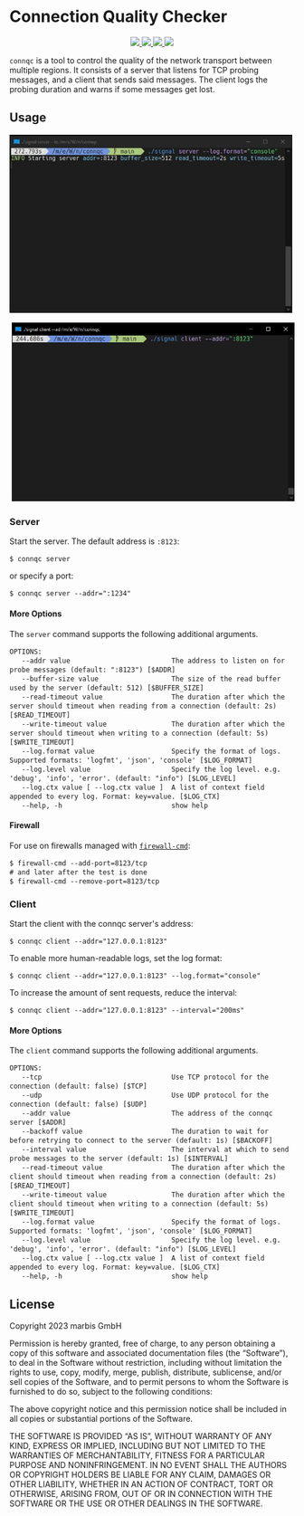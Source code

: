 # Connection Quality Checker

<p align="center">
    <a href="#license">
        <img src="https://img.shields.io/badge/license-MIT-blue.svg?style=flat" />
    </a>
    <a href="https://goreportcard.com/report/github.com/nitrado/connqc">
        <img src="https://goreportcard.com/badge/github.com/nitrado/connqc" />
    </a>
    <a href="https://github.com/nitrado/connqc/releases/latest">
        <img src="https://img.shields.io/github/release/nitrado/connqc.svg?style=flat" />
    </a>
    <a href="https://pkg.go.dev/github.com/nitrado/connqc">
        <img src="https://pkg.go.dev/badge/github.com/nitrado/connqc?utm_source=godoc" />
    </a>
</p>

`connqc` is a tool to control the quality of the network transport between multiple regions.
It consists of a server that listens for TCP probing messages, and a client that sends said messages.
The client logs the probing duration and warns if some messages get lost.

## Usage

<p align="left">
        <img width="500px" src="./docs/assets/server.jpg" />
</p>

<p align="right">
        <img width="500px" src="./docs/assets/client.gif" />
</p>

### Server

Start the server. The default address is `:8123`:

```shell
$ connqc server 
```

or specify a port:

```shell
$ connqc server --addr=":1234"
```

#### More Options

The `server` command supports the following additional arguments.

```shell
OPTIONS:
   --addr value                         The address to listen on for probe messages (default: ":8123") [$ADDR]
   --buffer-size value                  The size of the read buffer used by the server (default: 512) [$BUFFER_SIZE]
   --read-timeout value                 The duration after which the server should timeout when reading from a connection (default: 2s) [$READ_TIMEOUT]
   --write-timeout value                The duration after which the server should timeout when writing to a connection (default: 5s) [$WRITE_TIMEOUT]
   --log.format value                   Specify the format of logs. Supported formats: 'logfmt', 'json', 'console' [$LOG_FORMAT]
   --log.level value                    Specify the log level. e.g. 'debug', 'info', 'error'. (default: "info") [$LOG_LEVEL]
   --log.ctx value [ --log.ctx value ]  A list of context field appended to every log. Format: key=value. [$LOG_CTX]
   --help, -h                           show help
```

#### Firewall

For use on firewalls managed with [`firewall-cmd`](https://firewalld.org/documentation/man-pages/firewall-cmd.html):

```shell
$ firewall-cmd --add-port=8123/tcp
# and later after the test is done
$ firewall-cmd --remove-port=8123/tcp
```

### Client

Start the client with the connqc server's address:

```shell
$ connqc client --addr="127.0.0.1:8123"
```

To enable more human-readable logs, set the log format:

```shell
$ connqc client --addr="127.0.0.1:8123" --log.format="console"
```

To increase the amount of sent requests, reduce the interval:

```shell
$ connqc client --addr="127.0.0.1:8123" --interval="200ms"
```

#### More Options

The `client` command supports the following additional arguments.

```shell
OPTIONS:
   --tcp                                Use TCP protocol for the connection (default: false) [$TCP]
   --udp                                Use UDP protocol for the connection (default: false) [$UDP]
   --addr value                         The address of the connqc server [$ADDR]
   --backoff value                      The duration to wait for before retrying to connect to the server (default: 1s) [$BACKOFF]
   --interval value                     The interval at which to send probe messages to the server (default: 1s) [$INTERVAL]
   --read-timeout value                 The duration after which the client should timeout when reading from a connection (default: 2s) [$READ_TIMEOUT]
   --write-timeout value                The duration after which the client should timeout when writing to a connection (default: 5s) [$WRITE_TIMEOUT]
   --log.format value                   Specify the format of logs. Supported formats: 'logfmt', 'json', 'console' [$LOG_FORMAT]
   --log.level value                    Specify the log level. e.g. 'debug', 'info', 'error'. (default: "info") [$LOG_LEVEL]
   --log.ctx value [ --log.ctx value ]  A list of context field appended to every log. Format: key=value. [$LOG_CTX]
   --help, -h                           show help

```

## License

Copyright 2023 marbis GmbH

Permission is hereby granted, free of charge, to any person obtaining a copy of this software and associated documentation files (the “Software”), to deal in the Software without restriction, including without limitation the rights to use, copy, modify, merge, publish, distribute, sublicense, and/or sell copies of the Software, and to permit persons to whom the Software is furnished to do so, subject to the following conditions:

The above copyright notice and this permission notice shall be included in all copies or substantial portions of the Software.

THE SOFTWARE IS PROVIDED “AS IS”, WITHOUT WARRANTY OF ANY KIND, EXPRESS OR IMPLIED, INCLUDING BUT NOT LIMITED TO THE WARRANTIES OF MERCHANTABILITY, FITNESS FOR A PARTICULAR PURPOSE AND NONINFRINGEMENT. IN NO EVENT SHALL THE AUTHORS OR COPYRIGHT HOLDERS BE LIABLE FOR ANY CLAIM, DAMAGES OR OTHER LIABILITY, WHETHER IN AN ACTION OF CONTRACT, TORT OR OTHERWISE, ARISING FROM, OUT OF OR IN CONNECTION WITH THE SOFTWARE OR THE USE OR OTHER DEALINGS IN THE SOFTWARE.

